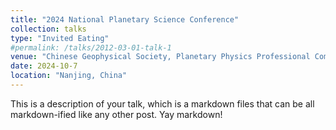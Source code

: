 ```yaml
---
title: "2024 National Planetary Science Conference"
collection: talks
type: "Invited Eating"
#permalink: /talks/2012-03-01-talk-1
venue: "Chinese Geophysical Society, Planetary Physics Professional Committee"
date: 2024-10-7
location: "Nanjing, China"
---
```


This is a description of your talk, which is a markdown files that can be all markdown-ified like any other post. Yay markdown!
